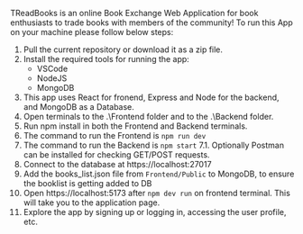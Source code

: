 TReadBooks is an online Book Exchange Web Application for book enthusiasts to trade books with members of the community!
To run this App on your machine please follow below steps:
1. Pull the current repository or download it as a zip file.
2. Install the required tools for running the app:
    * VSCode
    * NodeJS
    * MongoDB
3. This app uses React for fronend, Express and Node for the backend, and MongoDB as a Database.
4. Open terminals to the .\Frontend folder and to the .\Backend folder.
5. Run npm install in both the Frontend and Backend terminals.
6. The command to run the Frontend is `npm run dev`
7. The command to run the Backend is `npm start`
    7.1. Optionally Postman can be installed for checking GET/POST requests.
8. Connect to the database at https://localhost:27017
10. Add the books_list.json file from `Frontend/Public` to MongoDB, to ensure the booklist is getting added to DB
11. Open https://localhost:5173 after `npm dev run` on frontend terminal. This will take you to the application page.
12. Explore the app by signing up or logging in, accessing the user profile, etc.